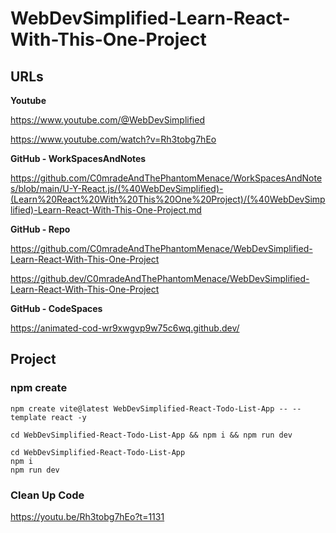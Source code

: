 # WebDevSimplified-Learn-React-With-This-One-Project

## URLs

**Youtube**

https://www.youtube.com/@WebDevSimplified

https://www.youtube.com/watch?v=Rh3tobg7hEo

**GitHub - WorkSpacesAndNotes**

https://github.com/C0mradeAndThePhantomMenace/WorkSpacesAndNotes/blob/main/U-Y-React.js/(%40WebDevSimplified)-(Learn%20React%20With%20This%20One%20Project)/(%40WebDevSimplified)-Learn-React-With-This-One-Project.md

**GitHub - Repo**

https://github.com/C0mradeAndThePhantomMenace/WebDevSimplified-Learn-React-With-This-One-Project

https://github.dev/C0mradeAndThePhantomMenace/WebDevSimplified-Learn-React-With-This-One-Project

**GitHub - CodeSpaces**

https://animated-cod-wr9xwgvp9w75c6wq.github.dev/



## Project

### npm create

```
npm create vite@latest WebDevSimplified-React-Todo-List-App -- --template react -y

cd WebDevSimplified-React-Todo-List-App && npm i && npm run dev

cd WebDevSimplified-React-Todo-List-App
npm i
npm run dev
```

### Clean Up Code


https://youtu.be/Rh3tobg7hEo?t=1131

